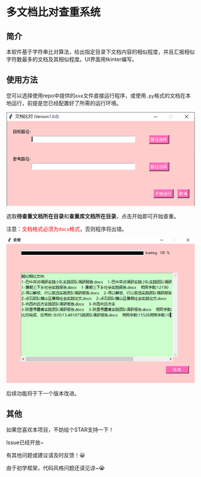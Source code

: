 # 多文档比对查重系统

## 简介

本软件基于字符串比对算法，给出指定目录下文档内容的相似程度，并且汇报相似字符数最多的文档及其相似程度。UI界面用tkinter编写。



## 使用方法

您可以选择使用repo中提供的`exe`文件直接运行程序，或使用`.py`格式的文档在本地运行，前提是您已经配置好了所需的运行环境。

![img](images/image-20210109124500612.png)

选取**待查重文档所在目录**和**查重库文档所在目录**，点击开始即可开始查重。

注意：<font color=red>文档格式必须为`docx`格式</font>，否则程序将出错。



![img](images/image-20210109124400537.png)



后续功能将于下一个版本改进。



## 其他

如果您喜欢本项目，不妨给个STAR支持一下！

Issue已经开放~

有其他问题或建议请及时反馈！:grinning:

由于初学框架，代码风格问题还请见谅~:sob:

